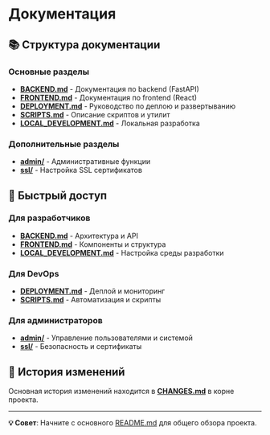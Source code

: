 # Документация

## 📚 Структура документации

### Основные разделы
- **[BACKEND.md](BACKEND.md)** - Документация по backend (FastAPI)
- **[FRONTEND.md](FRONTEND.md)** - Документация по frontend (React)
- **[DEPLOYMENT.md](DEPLOYMENT.md)** - Руководство по деплою и развертыванию
- **[SCRIPTS.md](SCRIPTS.md)** - Описание скриптов и утилит
- **[LOCAL_DEVELOPMENT.md](LOCAL_DEVELOPMENT.md)** - Локальная разработка

### Дополнительные разделы
- **[admin/](admin/)** - Административные функции
- **[ssl/](ssl/)** - Настройка SSL сертификатов

## 🎯 Быстрый доступ

### Для разработчиков
- **[BACKEND.md](BACKEND.md)** - Архитектура и API
- **[FRONTEND.md](FRONTEND.md)** - Компоненты и структура
- **[LOCAL_DEVELOPMENT.md](LOCAL_DEVELOPMENT.md)** - Настройка среды разработки

### Для DevOps
- **[DEPLOYMENT.md](DEPLOYMENT.md)** - Деплой и мониторинг
- **[SCRIPTS.md](SCRIPTS.md)** - Автоматизация и скрипты

### Для администраторов
- **[admin/](admin/)** - Управление пользователями и системой
- **[ssl/](ssl/)** - Безопасность и сертификаты

## 📖 История изменений
Основная история изменений находится в **[CHANGES.md](../CHANGES.md)** в корне проекта.

---

**💡 Совет**: Начните с основного [README.md](../README.md) для общего обзора проекта. 